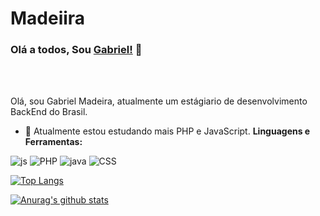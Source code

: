 # Madeiira
### Olá a todos, Sou [Gabriel!](https://github.com/Madeiira) 👋


<br />
<br />

Olá, sou Gabriel Madeira, atualmente um estágiario de desenvolvimento BackEnd do Brasil.


- 🌱 Atualmente estou estudando mais PHP e JavaScript.
**Linguagens e Ferramentas:**  

![js](https://img.shields.io/badge/Javascript%20-%2320232a.svg?&style=flat-square&logo=javascript&logoColor=%2yellow)
![PHP](https://img.shields.io/badge/PHP%20-%2320232a.svg?&style=flat-square&logo=PHP&logoColor=%2yellow)
![java](https://img.shields.io/badge/java%20-%2320232a.svg?&style=flat-square&logo=java)
![CSS](https://img.shields.io/badge/CSS%20-%2320232a.svg?&style=flat-square&logo=CSS)

[![Top Langs](https://github-readme-stats.vercel.app/api/top-langs/?username=Madeiira&layout=compact&theme=dracula)](https://github.com/anuraghazra/github-readme-stats)


<a href="https://github.com/anuraghazra/github-readme-stats">
  <img align="center" src="https://github-readme-stats.vercel.app/api?username=Madeiira&show_icons=true&include_all_commits=true&theme=material-palenight" alt="Anurag's github stats" />
</a>


